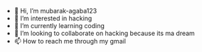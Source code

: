 - 👋 Hi, I’m mubarak-agaba123
- 👀 I’m interested in hacking
- 🌱 I’m currently learning coding
- 💞️ I’m looking to collaborate on hacking because its ma dream
- 📫 How to reach me through my gmail

<!---
kyle123-shit/kyle123-shit is a ✨ special ✨ repository because its `README.md` (this file) appears on your GitHub profile.
You can click the Preview link to take a look at your changes.
--->
